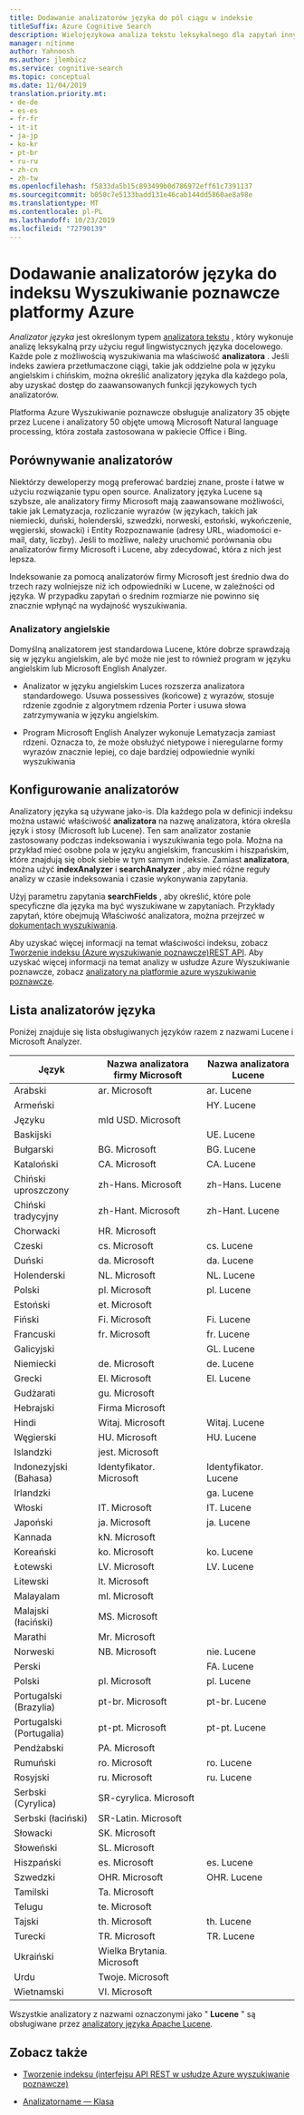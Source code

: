 ```yaml
---
title: Dodawanie analizatorów języka do pól ciągu w indeksie
titleSuffix: Azure Cognitive Search
description: Wielojęzykowa analiza tekstu leksykalnego dla zapytań innych niż angielskie i indeksów w usłudze Azure Wyszukiwanie poznawcze.
manager: nitinme
author: Yahnoosh
ms.author: jlembicz
ms.service: cognitive-search
ms.topic: conceptual
ms.date: 11/04/2019
translation.priority.mt:
- de-de
- es-es
- fr-fr
- it-it
- ja-jp
- ko-kr
- pt-br
- ru-ru
- zh-cn
- zh-tw
ms.openlocfilehash: f5833da5b15c893499b0d786972eff61c7391137
ms.sourcegitcommit: b050c7e5133badd131e46cab144dd5860ae8a98e
ms.translationtype: MT
ms.contentlocale: pl-PL
ms.lasthandoff: 10/23/2019
ms.locfileid: "72790139"
---
```

# <a name="add-language-analyzers-to-an-azure-cognitive-search-index"></a>Dodawanie analizatorów języka do indeksu Wyszukiwanie poznawcze platformy Azure

*Analizator języka* jest określonym typem [analizatora tekstu](search-analyzers.md) , który wykonuje analizę leksykalną przy użyciu reguł lingwistycznych języka docelowego. Każde pole z możliwością wyszukiwania ma właściwość **analizatora** . Jeśli indeks zawiera przetłumaczone ciągi, takie jak oddzielne pola w języku angielskim i chińskim, można określić analizatory języka dla każdego pola, aby uzyskać dostęp do zaawansowanych funkcji językowych tych analizatorów.  

Platforma Azure Wyszukiwanie poznawcze obsługuje analizatory 35 objęte przez Lucene i analizatory 50 objęte umową Microsoft Natural language processing, która została zastosowana w pakiecie Office i Bing.

## <a name="comparing-analyzers"></a>Porównywanie analizatorów

Niektórzy deweloperzy mogą preferować bardziej znane, proste i łatwe w użyciu rozwiązanie typu open source. Analizatory języka Lucene są szybsze, ale analizatory firmy Microsoft mają zaawansowane możliwości, takie jak Lematyzacja, rozliczanie wyrazów (w językach, takich jak niemiecki, duński, holenderski, szwedzki, norweski, estoński, wykończenie, węgierski, słowacki) i Entity Rozpoznawanie (adresy URL, wiadomości e-mail, daty, liczby). Jeśli to możliwe, należy uruchomić porównania obu analizatorów firmy Microsoft i Lucene, aby zdecydować, która z nich jest lepsza. 

Indeksowanie za pomocą analizatorów firmy Microsoft jest średnio dwa do trzech razy wolniejsze niż ich odpowiedniki w Lucene, w zależności od języka. W przypadku zapytań o średnim rozmiarze nie powinno się znacznie wpłynąć na wydajność wyszukiwania. 

### <a name="english-analyzers"></a>Analizatory angielskie

Domyślną analizatorem jest standardowa Lucene, które dobrze sprawdzają się w języku angielskim, ale być może nie jest to również program w języku angielskim lub Microsoft English Analyzer. 
 
+ Analizator w języku angielskim Luces rozszerza analizatora standardowego. Usuwa possessives (końcowe) z wyrazów, stosuje rdzenie zgodnie z algorytmem rdzenia Porter i usuwa słowa zatrzymywania w języku angielskim.  

+ Program Microsoft English Analyzer wykonuje Lematyzacja zamiast rdzeni. Oznacza to, że może obsłużyć nietypowe i nieregularne formy wyrazów znacznie lepiej, co daje bardziej odpowiednie wyniki wyszukiwania 

## <a name="configuring-analyzers"></a>Konfigurowanie analizatorów

Analizatory języka są używane jako-is. Dla każdego pola w definicji indeksu można ustawić właściwość **analizatora** na nazwę analizatora, która określa język i stosy (Microsoft lub Lucene). Ten sam analizator zostanie zastosowany podczas indeksowania i wyszukiwania tego pola. Można na przykład mieć osobne pola w języku angielskim, francuskim i hiszpańskim, które znajdują się obok siebie w tym samym indeksie. Zamiast **analizatora**, można użyć **indexAnalyzer** i **searchAnalyzer** , aby mieć różne reguły analizy w czasie indeksowania i czasie wykonywania zapytania. 

Użyj parametru zapytania **searchFields** , aby określić, które pole specyficzne dla języka ma być wyszukiwane w zapytaniach. Przykłady zapytań, które obejmują Właściwość analizatora, można przejrzeć w [dokumentach wyszukiwania](https://docs.microsoft.com/rest/api/searchservice/search-documents). 

Aby uzyskać więcej informacji na temat właściwości indeksu, zobacz [Tworzenie indeksu &#40;Azure wyszukiwanie poznawcze&#41;REST API](https://docs.microsoft.com/rest/api/searchservice/create-index). Aby uzyskać więcej informacji na temat analizy w usłudze Azure Wyszukiwanie poznawcze, zobacz [analizatory na platformie azure wyszukiwanie poznawcze](https://docs.microsoft.com/azure/search/search-analyzers).

<a name="language-analyzer-list"></a>

## <a name="language-analyzer-list"></a>Lista analizatorów języka 
 Poniżej znajduje się lista obsługiwanych języków razem z nazwami Lucene i Microsoft Analyzer.  

|Język|Nazwa analizatora firmy Microsoft|Nazwa analizatora Lucene|  
|--------------|-----------------------------|--------------------------|  
|Arabski|ar. Microsoft|ar. Lucene|  
|Armeński||HY. Lucene|  
|Języku|mld USD. Microsoft||  
|Baskijski||UE. Lucene|  
|Bułgarski|BG. Microsoft|BG. Lucene|  
|Kataloński|CA. Microsoft|CA. Lucene|  
|Chiński uproszczony|zh-Hans. Microsoft|zh-Hans. Lucene|  
|Chiński tradycyjny|zh-Hant. Microsoft|zh-Hant. Lucene|  
|Chorwacki|HR. Microsoft||  
|Czeski|cs. Microsoft|cs. Lucene|  
|Duński|da. Microsoft|da. Lucene|  
|Holenderski|NL. Microsoft|NL. Lucene|  
|Polski|pl. Microsoft|pl. Lucene|  
|Estoński|et. Microsoft||  
|Fiński|Fi. Microsoft|Fi. Lucene|  
|Francuski|fr. Microsoft|fr. Lucene|  
|Galicyjski||GL. Lucene|  
|Niemiecki|de. Microsoft|de. Lucene|  
|Grecki|El. Microsoft|El. Lucene|  
|Gudżarati|gu. Microsoft||  
|Hebrajski|Firma Microsoft||  
|Hindi|Witaj. Microsoft|Witaj. Lucene|  
|Węgierski|HU. Microsoft|HU. Lucene|  
|Islandzki|jest. Microsoft||  
|Indonezyjski (Bahasa)|Identyfikator. Microsoft|Identyfikator. Lucene|  
|Irlandzki||ga. Lucene|  
|Włoski|IT. Microsoft|IT. Lucene|  
|Japoński|ja. Microsoft|ja. Lucene|  
|Kannada|kN. Microsoft||  
|Koreański|ko. Microsoft|ko. Lucene|  
|Łotewski|LV. Microsoft|LV. Lucene|  
|Litewski|lt. Microsoft||  
|Malayalam|ml. Microsoft||  
|Malajski (łaciński)|MS. Microsoft||  
|Marathi|Mr. Microsoft||  
|Norweski|NB. Microsoft|nie. Lucene|  
|Perski||FA. Lucene|  
|Polski|pl. Microsoft|pl. Lucene|  
|Portugalski (Brazylia)|pt-br. Microsoft|pt-br. Lucene|  
|Portugalski (Portugalia)|pt-pt. Microsoft|pt-pt. Lucene|  
|Pendżabski|PA. Microsoft||  
|Rumuński|ro. Microsoft|ro. Lucene|  
|Rosyjski|ru. Microsoft|ru. Lucene|  
|Serbski (Cyrylica)|SR-cyrylica. Microsoft||  
|Serbski (łaciński)|SR-Latin. Microsoft||  
|Słowacki|SK. Microsoft||  
|Słoweński|SL. Microsoft||  
|Hiszpański|es. Microsoft|es. Lucene|  
|Szwedzki|OHR. Microsoft|OHR. Lucene|  
|Tamilski|Ta. Microsoft||  
|Telugu|te. Microsoft||  
|Tajski|th. Microsoft|th. Lucene|  
|Turecki|TR. Microsoft|TR. Lucene|  
|Ukraiński|Wielka Brytania. Microsoft||  
|Urdu|Twoje. Microsoft||  
|Wietnamski|VI. Microsoft||  

 Wszystkie analizatory z nazwami oznaczonymi jako " **Lucene** " są obsługiwane przez [analizatory języka Apache Lucene](https://lucene.apache.org/core/6_6_1/core/overview-summary.html ).

## <a name="see-also"></a>Zobacz także  

+ [Tworzenie indeksu &#40;interfejsu API REST w usłudze Azure wyszukiwanie poznawcze&#41;](https://docs.microsoft.com/rest/api/searchservice/create-index)  

+ [Analizatorname — Klasa](https://docs.microsoft.com/dotnet/api/microsoft.azure.search.models.analyzername)  

